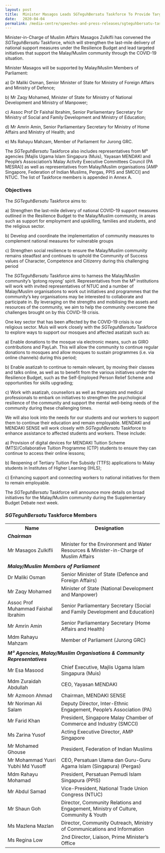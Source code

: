 ```yaml
---
layout: post
title:  Minister Masagos Leads SGTeguhBersatu Taskforce To Provide Targeted Support To Malay/Muslim Community Through COVID-19 
date:   2020-04-04
permalink: /media-centre/speeches-and-press-releases/sgteguhbersatu-taskforce/
---
```


Minister-in-Charge of Muslim Affairs Masagos Zulkifli has convened the *SGTeguhBersatu*  Taskforce, which will strengthen the last-mile delivery of national support measures under the Resilience Budget and lead targeted initiatives that support the Malay/Muslim community through the COVID-19 situation.

Minister Masagos will be supported by Malay/Muslim Members of Parliament: 

   a) Dr Maliki Osman, Senior Minister of State for Ministry of Foreign Affairs and Ministry of Defence;
    
   b) Mr Zaqy Mohamed, Minister of State for Ministry of National Development and Ministry of Manpower;
    
   c) Assoc Prof Dr Faishal Ibrahim, Senior Parliamentary Secretary for Ministry of Social and Family Development and Ministry of Education; 
    
   d) Mr Amrin Amin, Senior Parliamentary Secretary for Ministry of Home Affairs and Ministry of Health; and
    
   e) Ms Rahayu Mahzam, Member of Parliament for Jurong GRC. 

The *SGTeguhBersatu* Taskforce also includes representatives from M³ agencies [Majlis Ugama Islam Singapura (Muis), Yayasan MENDAKI and People’s Assosciation’s Malay Activity Executive Committees Council (PA MESRA)] as well as representatives from Malay/Muslim organisations [AMP Singapore, Federation of Indian Muslims, Pergas, PPIS and SMCCI] and NTUC. The list of Taskforce members is appended in Annex A. 

   ### **Objectives** 

The *SGTeguhBersatu* Taskforce aims to: 
    
   a) Strengthen the last-mile delivery of national COVID-19 support measures outlined in the Resilience Budget to the Malay/Muslim community, in areas such as support for employment and upskilling, families and students, and the religious sector.

   b) Develop and coordinate the implementation of community measures to complement national measures for vulnerable groups 

   c) Strengthen social resilience to ensure the Malay/Muslim community remains steadfast and continues to uphold the Community of Success values of Character, Competence and Citizenry during this challenging period
   
The *SGTeguhBersatu* Taskforce aims to harness the Malay/Muslim community’s ‘gotong royong’ spirit. Representatives from the M³ institutions will work with invited representatives of NTUC and a number of Malay/Muslim organisations to work out initiatives and programmes that the community’s key organisations may be interested to collaborate and participate in. By leveraging on the strengths and mobilising the assets and resources of the community, we aim to help the community overcome the challenges brought on by this COVID-19 crisis.

One key sector that has been affected by the COVID-19 crisis is our religious sector. Muis will work closely with the *SGTeguhBersatu* Taskforce to explore ways to support our mosques and affected asatizah such as:  

   a) Enable donations to the mosque via electronic means, such as GIRO contributions and PayLah. This will allow the community to continue regular donations to mosques and allow mosques to sustain programmes (i.e. via online channels) during this period;

   b) Enable asatizah to continue to remain relevant, by moving their classes and talks online, as well as to benefit from the various initiatives under the Resilience Budget, such as the Self-Employed Person Relief Scheme and opportunities for skills upgrading;

   c) Work with asatizah, counsellors as well as therapists and medical professionals to embark on initiatives to strengthen the psychological resilience of the community and support the mental well-being needs of the community during these challenging times.

We will also look into the needs for our students and our workers to support them to continue their education and remain employable. MENDAKI and MENDAKI SENSE will work closely with *SGTeguhBersatu* Taskforce to enhance assistance to affected students and workers. These include: 

   a) Provision of digital devices for MENDAKI Tuition Scheme (MTS)/Collaborative Tuition Programme (CTP) students to ensure they can continue to access their online lessons;

   b) Reopening of Tertiary Tuition Fee Subsidy (TTFS) applications to Malay students in Institutes of Higher Learning (IHLS);

   c) Enhancing support and connecting workers to national initiatives for them to remain employable.

The *SGTeguhBersatu* Taskforce will announce more details on broad initiatives for the Malay/Muslim community during the Supplementary Budget Debate next week. 



### ***SGTeguhBersatu* Taskforce Members**

<table>
  <tr>
    <th>Name</th>
    <th>Designation</th>
  </tr>
  <tr>
    <td colspan="2"><span style="font-weight:bold;font-style:italic">Chairman</span></td>
  </tr>
  <tr>
    <td>Mr Masagos Zulkifli</td>
    <td>Minister for the Environment and Water Resources & Minister-in-Charge of Muslim Affairs</td>
  </tr>
  <tr>
    <td></td>
    <td></td>
  </tr>
  <tr>
    <td colspan="2"><span style="font-weight:bold;font-style:italic">Malay/Muslim Members of Parliament</span></td>
  </tr>
  <tr>
    <td>Dr Maliki Osman</td>
    <td>Senior Minister of State (Defence and Foreign Affairs)</td>
  </tr>
  <tr>
    <td>Mr Zaqy Mohamed</td>
    <td>Minister of State (National Development and Manpower)</td>
  </tr>
  <tr>
    <td>Assoc Prof Muhammad Faishal Ibrahim</td>
    <td>Senior Parliamentary Secretary (Social and Family Development and Education)</td>
  </tr>
  <tr>
    <td>Mr Amrin Amin</td>
    <td>Senior Parliamentary Secretary (Home Affairs and Health)</td>
  </tr>
  <tr>
    <td>Mdm Rahayu Mahzam</td>
    <td>Member of Parliament (Jurong GRC)</td>
  </tr>
  <tr>
    <td></td>
    <td></td>
  </tr>
  <tr>
    <td colspan="2"><span style="font-weight:bold;font-style:italic">M³ Agencies, Malay/Muslim Organisations &amp; Community Representatives</span></td>
  </tr>
  <tr>
    <td>Mr Esa Masood</td>
    <td>Chief Executive, Majlis Ugama Islam Singapura (Muis)</td>
  </tr>
  <tr>
    <td>Mdm Zuraidah Abdullah</td>
    <td>CEO, Yayasan MENDAKI</td>
  </tr>
  <tr>
    <td>Mr Azmoon Ahmad</td>
    <td>Chairman, MENDAKI SENSE</td>
  </tr>
  <tr>
    <td>Mr Noriman Ali Salam</td>
    <td>Deputy Director, Inter-Ethnic Engagement, People’s Association (PA)</td>
  </tr>
  <tr>
    <td>Mr Farid Khan</td>
    <td>President, Singapore Malay Chamber of Commerce and Industry (SMCCI)</td>
  </tr>
  <tr>
    <td>Ms Zarina Yusof</td>
    <td>Acting Executive Director, AMP Singapore</td>
  </tr>
  <tr>
    <td>Mr Mohamed Ghouse</td>
    <td>President, Federation of Indian Muslims</td>
  </tr>
  <tr>
    <td>Mr Mohammad Yusri Yubhi Md Yusoff</td>
    <td>CEO, Persatuan Ulama dan Guru-Guru Agama Islam (Singapura) (Pergas)</td>
  </tr>
  <tr>
    <td>Mdm Rahayu Mohamad</td>
    <td>President, Persatuan Pemudi Islam Singapura (PPIS)</td>
  </tr>
  <tr>
    <td>Mr Abdul Samad</td>
    <td>Vice-President, National Trade Union Congress (NTUC)</td>
  </tr>
  <tr>
    <td>Mr Shaun Goh</td>
    <td>Director, Community Relations and Engagement, Ministry of Culture, Community &amp; Youth</td>
  </tr>
  <tr>
    <td>Ms Mazlena Mazlan</td>
    <td>Director, Community Outreach, Ministry of Communications and Information</td>
  </tr>
  <tr>
    <td>Ms Regina Low</td>
    <td>2nd Director, Liaison, Prime Minister’s Office</td>
  </tr>
</table>
